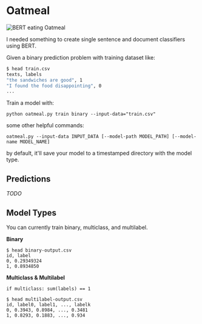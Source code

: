 # Oatmeal

![BERT eating Oatmeal](https:/i.postimg.cc/0NgG7BZ9/image.png)

I needed something to create single sentence and document classifiers using BERT.

Given a binary prediction problem with training dataset like:

```bash
$ head train.csv
texts, labels
"the sandwiches are good", 1
"I found the food disappointing", 0
...
```

Train a model with:
```
python oatmeal.py train binary --input-data="train.csv"
```

some other helpful commands:
```
oatmeal.py --input-data INPUT_DATA [--model-path MODEL_PATH] [--model-name MODEL_NAME]
```

by default, it'll save your model to a timestamped directory with the model type.

## Predictions

*TODO*


## Model Types

You can currently train binary, multiclass, and multilabel. 

**Binary**

```
$ head binary-output.csv
id, label
0, 0.29349324
1, 0.8934850
```

**Multiclass & Multilabel**

`if multiclass: sum(labels) == 1`

```
$ head multilabel-output.csv
id, label0, label1, ..., labelk
0, 0.3943, 0.8984, ..., 0.3481
1, 0.8293, 0.1883, ..., 0.934
```
